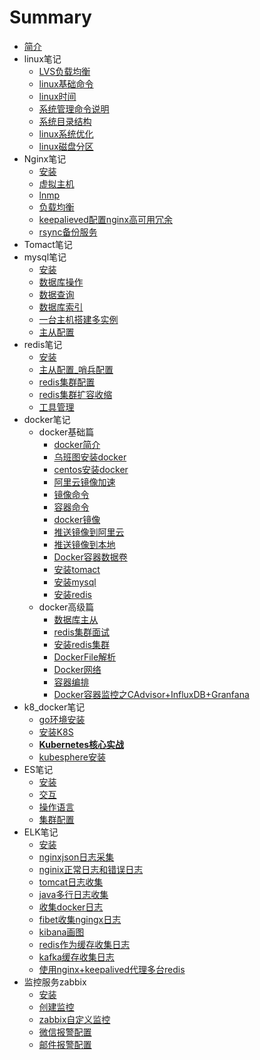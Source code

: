 # Summary

* [简介](README.md)
* linux笔记
    * [LVS负载均衡](linux/lvs.md)
    * [linux基础命令](linux/commond.md)
    * [linux时间](linux/time_synchronism.md)
    * [系统管理命令说明](linux/commond.md)
    * [系统目录结构](linux/fictory.md)
    * [linux系统优化](linux/majorzation.md)
    * [linux磁盘分区](linux/Disk_partition.md)
* Nginx笔记
    * [安装](nginx/install.md)
    * [虚拟主机](nginx/virtual_host.md)
    * [lnmp](nginx/lnmp.md)
    * [负载均衡](nginx/load_balanced.md)
    * [keepalieved配置nginx高可用冗余](nginx/keepalived_nginx.md)
    * [rsync备份服务](nginx/rsync.md)
* Tomact笔记
* mysql笔记
    * [安装](mysql/install.md)
    * [数据库操作](mysql/sql.md)
    * [数据查询](mysql/dql.md)
    * [数据库索引](mysql/index_key.md)
    * [一台主机搭建多实例](mysql/Multiple_Examples_install.md)
    * [主从配置](mysql/MySQL_Replication.md)
* redis笔记
    * [安装](redis/安装.md)
    * [主从配置_哨兵配置](redis/主从配置_哨兵.md)
    * [redis集群配置](redis/集群.md)
    * [redis集群扩容收缩](redis/集群扩容收缩.md)
    * [工具管理](redis/工具管理.md)
* docker笔记
    * docker基础篇
        * [docker简介](cloud_learn/docker/docker_introduce.md)
        * [乌班图安装docker](cloud_learn/docker/docker_install_on_ubuntu.md)
        * [centos安装docker](cloud_learn/docker/docker_install_on_centos.md)
        * [阿里云镜像加速](cloud_learn/docker/aliyun_images_speed_up.md)
        * [镜像命令](cloud_learn/docker/docker_commond_images.md)
        * [容器命令](cloud_learn/docker/docker_commond_containers.md)
        * [docker镜像](cloud_learn/docker/docker_images.md)
        * [推送镜像到阿里云](cloud_learn/docker/docker_push_aliyun.md)
        * [推送镜像到本地](cloud_learn/docker/docker_push_local.md)
        * [Docker容器数据卷](cloud_learn/docker/docker_valumes.md)
        * [安装tomact](cloud_learn/docker/docker_install_tomact.md)
        * [安装mysql](cloud_learn/docker/docker_install_mysql.md)
        * [安装redis](cloud_learn/docker/docker_install_redis.md)
    * docker高级篇 
        * [数据库主从](cloud_learn/docker/database_main_from.md)
        * [redis集群面试](cloud_learn/docker/redis_cluster_question.md)
        * [安装redis集群](cloud_learn/docker/redis_cluster.md)
        * [DockerFile解析](cloud_learn/docker/dockerfile.md)
        * [Docker网络](cloud_learn/docker/docker_network.md)
        * [容器编排](cloud_learn/docker/docker_compose.md)
        * 
          [Docker容器监控之CAdvisor+InfluxDB+Granfana](cloud_learn/docker/docker_cig.md)
* k8_docker笔记
    * [go环境安装](cloud_learn/docker/go_install.md)
    * [安装K8S](cloud_learn/k8s/k8s_install.md)
    * [**Kubernetes核心实战**](cloud_learn/k8s/k8s_commond.md)
    * [kubesphere安装](cloud_learn/k8s/kubesphere_install.md)
* ES笔记
    * [安装](es/install.md)
    * [交互](es/head插件交互.md)
    * [操作语言](es/dml.md)
    * [集群配置](es/集群.md)
* ELK笔记
    * [安装](elk/安装.md)
    * [nginxjson日志采集](elk/nginx_log_json.md)
    * [nginix正常日志和错误日志](elk/nginx_success_error_log.md)
    * [tomcat日志收集](elk/tomcat_log_cat.md)
    * [java多行日志收集](elk/java_log.md)
    * [收集docker日志](elk/docker_log.md)
    * [fibet收集ngingx日志](elk/filebeat_modules_get_ngingx_simple_log.md)
    * [kibana画图](elk/kibana_draw_dashboard.md)
    * [redis作为缓存收集日志](elk/redis_cat_log.md)
    * [kafka缓存收集日志](elk/kafka缓存收集日志.md)
    * [使用nginx+keepalived代理多台redis](elk/nginx_keepalived_redis.md)
* 监控服务zabbix
    * [安装](zabbix/install.md)
    * [创建监控](zabbix/create_monitor.md)
    * [zabbix自定义监控](zabbix/custom__monitor.md)
    * [微信报警配置](zabbix/wx.md)
    * [邮件报警配置](zabbix/email.md)


